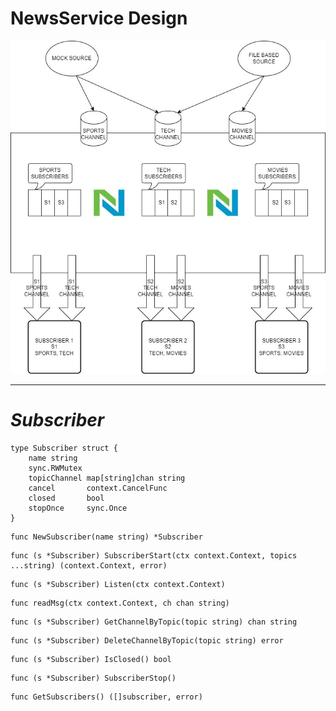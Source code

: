 

# **NewsService Design**
![alt text](NewService_Design.jpg)



---

# ***Subscriber***

```
type Subscriber struct {
	name string
	sync.RWMutex
	topicChannel map[string]chan string
	cancel       context.CancelFunc
	closed       bool
	stopOnce     sync.Once
}
```
```
func NewSubscriber(name string) *Subscriber 
```

```
func (s *Subscriber) SubscriberStart(ctx context.Context, topics ...string) (context.Context, error)
```

```
func (s *Subscriber) Listen(ctx context.Context)
```

```
func readMsg(ctx context.Context, ch chan string)
```

```
func (s *Subscriber) GetChannelByTopic(topic string) chan string 
```

```
func (s *Subscriber) DeleteChannelByTopic(topic string) error 
```

```
func (s *Subscriber) IsClosed() bool 
```

```
func (s *Subscriber) SubscriberStop()
```

```
func GetSubscribers() ([]subscriber, error) 
```


